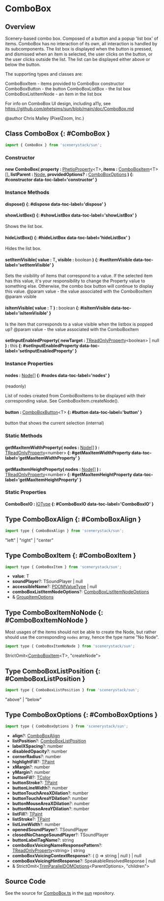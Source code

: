 # ComboBox

## Overview

Scenery-based combo box. Composed of a button and a popup 'list box' of items. ComboBox has no interaction of its
own, all interaction is handled by its subcomponents. The list box is displayed when the button is pressed, and
dismissed when an item is selected, the user clicks on the button, or the user clicks outside the list. The list
can be displayed either above or below the button.

The supporting types and classes are:

ComboBoxItem - items provided to ComboBox constructor
ComboBoxButton - the button
ComboBoxListBox - the list box
ComboBoxListItemNode - an item in the list box

For info on ComboBox UI design, including a11y, see https://github.com/phetsims/sun/blob/main/doc/ComboBox.md

@author Chris Malley (PixelZoom, Inc.)

## Class ComboBox {: #ComboBox }


```js
import { ComboBox } from 'scenerystack/sun';
```
### Constructor

#### new ComboBox( property : <span style="font-weight: 400;">[PhetioProperty](../axon/PhetioProperty.md)&lt;T&gt;</span>, items : <span style="font-weight: 400;">[ComboBoxItem](../sun/ComboBox.md#ComboBoxItem)&lt;T&gt;[]</span>, listParent : <span style="font-weight: 400;">[Node](../scenery/Node.md)</span>, providedOptions? : <span style="font-weight: 400;">[ComboBoxOptions](../sun/ComboBox.md#ComboBoxOptions)</span> ) {: #constructor data-toc-label='constructor' }

### Instance Methods

#### dispose() {: #dispose data-toc-label='dispose' }

#### showListBox() {: #showListBox data-toc-label='showListBox' }

Shows the list box.

#### hideListBox() {: #hideListBox data-toc-label='hideListBox' }

Hides the list box.

#### setItemVisible( value : <span style="font-weight: 400;">T</span>, visible : <span style="font-weight: 400;"><span style="color: hsla(calc(var(--md-hue) + 180deg),80%,40%,1);">boolean</span></span> ) {: #setItemVisible data-toc-label='setItemVisible' }

Sets the visibility of items that correspond to a value. If the selected item has this value, it's your
responsibility to change the Property value to something else. Otherwise, the combo box button will continue
to display this value.
@param value - the value associated with the ComboBoxItem
@param visible

#### isItemVisible( value : <span style="font-weight: 400;">T</span> ) : <span style="font-weight: 400;"><span style="color: hsla(calc(var(--md-hue) + 180deg),80%,40%,1);">boolean</span></span> {: #isItemVisible data-toc-label='isItemVisible' }

Is the item that corresponds to a value visible when the listbox is popped up?
@param value - the value associated with the ComboBoxItem

#### setInputEnabledProperty( newTarget : <span style="font-weight: 400;">[TReadOnlyProperty](../axon/TReadOnlyProperty.md)&lt;<span style="color: hsla(calc(var(--md-hue) + 180deg),80%,40%,1);">boolean</span>&gt; | <span style="color: hsla(calc(var(--md-hue) + 180deg),80%,40%,1);">null</span></span> ) : <span style="font-weight: 400;"><span style="color: hsla(calc(var(--md-hue) + 180deg),80%,40%,1);">this</span></span> {: #setInputEnabledProperty data-toc-label='setInputEnabledProperty' }

### Instance Properties

#### nodes : <span style="font-weight: 400;">[Node](../scenery/Node.md)[]</span> {: #nodes data-toc-label='nodes' }

(readonly)

List of nodes created from ComboBoxItems to be displayed with their corresponding value. See ComboBoxItem.createNode().

#### button : <span style="font-weight: 400;">[ComboBoxButton](../sun/ComboBoxButton.md)&lt;T&gt;</span> {: #button data-toc-label='button' }

button that shows the current selection (internal)

### Static Methods

#### getMaxItemWidthProperty( nodes : <span style="font-weight: 400;">[Node](../scenery/Node.md)[]</span> ) : <span style="font-weight: 400;">[TReadOnlyProperty](../axon/TReadOnlyProperty.md)&lt;<span style="color: hsla(calc(var(--md-hue) + 180deg),80%,40%,1);">number</span>&gt;</span> {: #getMaxItemWidthProperty data-toc-label='getMaxItemWidthProperty' }

#### getMaxItemHeightProperty( nodes : <span style="font-weight: 400;">[Node](../scenery/Node.md)[]</span> ) : <span style="font-weight: 400;">[TReadOnlyProperty](../axon/TReadOnlyProperty.md)&lt;<span style="color: hsla(calc(var(--md-hue) + 180deg),80%,40%,1);">number</span>&gt;</span> {: #getMaxItemHeightProperty data-toc-label='getMaxItemHeightProperty' }

### Static Properties

#### ComboBoxIO : <span style="font-weight: 400;">[IOType](../tandem/IOType.md)</span> {: #ComboBoxIO data-toc-label='ComboBoxIO' }



## Type ComboBoxAlign {: #ComboBoxAlign }


```js
import type { ComboBoxAlign } from 'scenerystack/sun';
```


"left" | "right" | "center"



## Type ComboBoxItem {: #ComboBoxItem }


```js
import type { ComboBoxItem } from 'scenerystack/sun';
```


- **value**: T
- **soundPlayer**?: TSoundPlayer | <span style="color: hsla(calc(var(--md-hue) + 180deg),80%,40%,1);">null</span>
- **accessibleName**?: [PDOMValueType](../scenery/ParallelDOM.md#PDOMValueType) | <span style="color: hsla(calc(var(--md-hue) + 180deg),80%,40%,1);">null</span>
- **comboBoxListItemNodeOptions**?: [ComboBoxListItemNodeOptions](../sun/ComboBoxListItemNode.md#ComboBoxListItemNodeOptions)
- &amp; [GroupItemOptions](../sun/GroupItemOptions.md)




## Type ComboBoxItemNoNode {: #ComboBoxItemNoNode }


Most usages of the items should not be able to create the Node, but rather should use the corresponding `nodes` array,
hence the type name "No Node".

```js
import type { ComboBoxItemNoNode } from 'scenerystack/sun';
```


StrictOmit&lt;[ComboBoxItem](../sun/ComboBox.md#ComboBoxItem)&lt;T&gt;, "createNode"&gt;



## Type ComboBoxListPosition {: #ComboBoxListPosition }


```js
import type { ComboBoxListPosition } from 'scenerystack/sun';
```


"above" | "below"



## Type ComboBoxOptions {: #ComboBoxOptions }


```js
import type { ComboBoxOptions } from 'scenerystack/sun';
```


- **align**?: [ComboBoxAlign](../sun/ComboBox.md#ComboBoxAlign)
- **listPosition**?: [ComboBoxListPosition](../sun/ComboBox.md#ComboBoxListPosition)
- **labelXSpacing**?: <span style="color: hsla(calc(var(--md-hue) + 180deg),80%,40%,1);">number</span>
- **disabledOpacity**?: <span style="color: hsla(calc(var(--md-hue) + 180deg),80%,40%,1);">number</span>
- **cornerRadius**?: <span style="color: hsla(calc(var(--md-hue) + 180deg),80%,40%,1);">number</span>
- **highlightFill**?: [TPaint](../scenery/TPaint.md)
- **xMargin**?: <span style="color: hsla(calc(var(--md-hue) + 180deg),80%,40%,1);">number</span>
- **yMargin**?: <span style="color: hsla(calc(var(--md-hue) + 180deg),80%,40%,1);">number</span>
- **buttonFill**?: [TColor](../scenery/TColor.md)
- **buttonStroke**?: [TPaint](../scenery/TPaint.md)
- **buttonLineWidth**?: <span style="color: hsla(calc(var(--md-hue) + 180deg),80%,40%,1);">number</span>
- **buttonTouchAreaXDilation**?: <span style="color: hsla(calc(var(--md-hue) + 180deg),80%,40%,1);">number</span>
- **buttonTouchAreaYDilation**?: <span style="color: hsla(calc(var(--md-hue) + 180deg),80%,40%,1);">number</span>
- **buttonMouseAreaXDilation**?: <span style="color: hsla(calc(var(--md-hue) + 180deg),80%,40%,1);">number</span>
- **buttonMouseAreaYDilation**?: <span style="color: hsla(calc(var(--md-hue) + 180deg),80%,40%,1);">number</span>
- **listFill**?: [TPaint](../scenery/TPaint.md)
- **listStroke**?: [TPaint](../scenery/TPaint.md)
- **listLineWidth**?: <span style="color: hsla(calc(var(--md-hue) + 180deg),80%,40%,1);">number</span>
- **openedSoundPlayer**?: TSoundPlayer
- **closedNoChangeSoundPlayer**?: TSoundPlayer
- **buttonLabelTagName**?: <span style="color: hsla(calc(var(--md-hue) + 180deg),80%,40%,1);">string</span>
- **comboBoxVoicingNameResponsePattern**?: [TReadOnlyProperty](../axon/TReadOnlyProperty.md)&lt;<span style="color: hsla(calc(var(--md-hue) + 180deg),80%,40%,1);">string</span>&gt; | <span style="color: hsla(calc(var(--md-hue) + 180deg),80%,40%,1);">string</span>
- **comboBoxVoicingContextResponse**?: ( () =&gt; <span style="color: hsla(calc(var(--md-hue) + 180deg),80%,40%,1);">string</span> | <span style="color: hsla(calc(var(--md-hue) + 180deg),80%,40%,1);">null</span> ) | <span style="color: hsla(calc(var(--md-hue) + 180deg),80%,40%,1);">null</span>
- **comboBoxVoicingHintResponse**?: SpeakableResolvedResponse | <span style="color: hsla(calc(var(--md-hue) + 180deg),80%,40%,1);">null</span>
- &amp; StrictOmit&lt;[TrimParallelDOMOptions](../scenery/ParallelDOM.md#TrimParallelDOMOptions)&lt;ParentOptions&gt;, "children"&gt;




## Source Code

See the source for [ComboBox.ts](https://github.com/phetsims/sun/blob/main/js/ComboBox.ts) in the [sun](https://github.com/phetsims/sun) repository.
